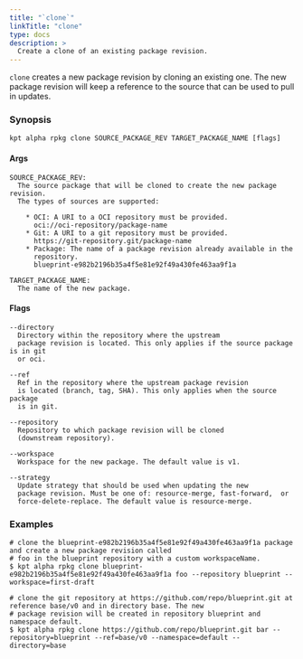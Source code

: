 ```yaml
---
title: "`clone`"
linkTitle: "clone"
type: docs
description: >
  Create a clone of an existing package revision.
---
```


<!--mdtogo:Short
    Create a clone of an existing package revision.
-->

`clone` creates a new package revision by cloning an existing one. The
new package revision will keep a reference to the source that can be used
to pull in updates.

### Synopsis

<!--mdtogo:Long-->

```
kpt alpha rpkg clone SOURCE_PACKAGE_REV TARGET_PACKAGE_NAME [flags]
```

#### Args

```
SOURCE_PACKAGE_REV:
  The source package that will be cloned to create the new package revision.
  The types of sources are supported:

    * OCI: A URI to a OCI repository must be provided. 
      oci://oci-repository/package-name
    * Git: A URI to a git repository must be provided.
      https://git-repository.git/package-name
    * Package: The name of a package revision already available in the
      repository.
      blueprint-e982b2196b35a4f5e81e92f49a430fe463aa9f1a

TARGET_PACKAGE_NAME:
  The name of the new package.

```

#### Flags

```
--directory
  Directory within the repository where the upstream
  package revision is located. This only applies if the source package is in git
  or oci.

--ref
  Ref in the repository where the upstream package revision
  is located (branch, tag, SHA). This only applies when the source package
  is in git.

--repository
  Repository to which package revision will be cloned
  (downstream repository).

--workspace
  Workspace for the new package. The default value is v1.

--strategy
  Update strategy that should be used when updating the new
  package revision. Must be one of: resource-merge, fast-forward,  or 
  force-delete-replace. The default value is resource-merge.
```

<!--mdtogo-->

### Examples

<!--mdtogo:Examples-->

```shell
# clone the blueprint-e982b2196b35a4f5e81e92f49a430fe463aa9f1a package and create a new package revision called
# foo in the blueprint repository with a custom workspaceName.
$ kpt alpha rpkg clone blueprint-e982b2196b35a4f5e81e92f49a430fe463aa9f1a foo --repository blueprint --workspace=first-draft
```

```shell
# clone the git repository at https://github.com/repo/blueprint.git at reference base/v0 and in directory base. The new
# package revision will be created in repository blueprint and namespace default.
$ kpt alpha rpkg clone https://github.com/repo/blueprint.git bar --repository=blueprint --ref=base/v0 --namespace=default --directory=base
```

<!--mdtogo-->